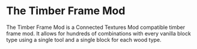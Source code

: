 # The Timber Frame Mod
The Timber Frame Mod is a Connected Textures Mod compatible timber frame mod. It allows for hundreds of combinations with every vanilla block type using a single tool and a single block for each wood type.
